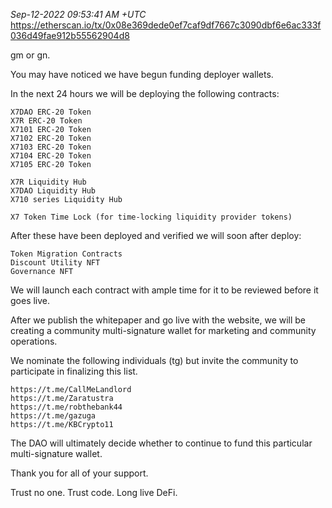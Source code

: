_Sep-12-2022 09:53:41 AM +UTC_\
https://etherscan.io/tx/0x08e369dede0ef7caf9df7667c3090dbf6e6ac333f036d49fae912b55562904d8

gm or gn.

You may have noticed we have begun funding deployer wallets.

In the next 24 hours we will be deploying the following contracts:

    X7DAO ERC-20 Token
    X7R ERC-20 Token
    X7101 ERC-20 Token
    X7102 ERC-20 Token
    X7103 ERC-20 Token
    X7104 ERC-20 Token
    X7105 ERC-20 Token

    X7R Liquidity Hub
    X7DAO Liquidity Hub
    X710 series Liquidity Hub

    X7 Token Time Lock (for time-locking liquidity provider tokens)

After these have been deployed and verified we will soon after deploy:

    Token Migration Contracts
    Discount Utility NFT
    Governance NFT

We will launch each contract with ample time for it to be reviewed before it goes live.

After we publish the whitepaper and go live with the website, we will be creating a community multi-signature wallet for marketing and community operations.

We nominate the following individuals (tg) but invite the community to participate in finalizing this list.

    https://t.me/CallMeLandlord
    https://t.me/Zaratustra
    https://t.me/robthebank44
    https://t.me/gazuga
    https://t.me/KBCrypto11

The DAO will ultimately decide whether to continue to fund this particular multi-signature wallet.

Thank you for all of your support.

Trust no one. Trust code. Long live DeFi.
